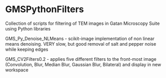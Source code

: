 # GMSPythonFilters
Collection of scripts for filtering of TEM images in Gatan Microscopy Suite using Python libraries

GMS_Py_Denoise_NLMeans - scikit-image implementation of non linear means denoising. VERY slow, but good removal of salt and pepper noise while keeping edges

GMS_CV2Filters0.2 - applies five different filters to the front-most image (Convolution, Blur, Median Blur, Gaussian Blur, Bilateral) and display in new workspace
